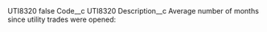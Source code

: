 <?xml version="1.0" encoding="UTF-8"?>
<CustomMetadata xmlns="http://soap.sforce.com/2006/04/metadata" xmlns:xsi="http://www.w3.org/2001/XMLSchema-instance" xmlns:xsd="http://www.w3.org/2001/XMLSchema">
    <label>UTI8320</label>
    <protected>false</protected>
    <values>
        <field>Code__c</field>
        <value xsi:type="xsd:string">UTI8320</value>
    </values>
    <values>
        <field>Description__c</field>
        <value xsi:type="xsd:string">Average number of months since utility trades were opened:</value>
    </values>
</CustomMetadata>
